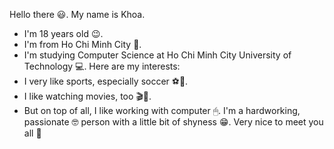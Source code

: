 Hello there 😃. My name is Khoa. 
- I'm 18 years old 😉.
- I'm from Ho Chi Minh City 🏦.
- I'm studying Computer Science at Ho Chi Minh City University of Technology 💻.
Here are my interests: 
- I very like sports, especially soccer ⚽🥅.
- I like watching movies, too 🎬🍿.
- But on top of all, I like working with computer 🖱. 
I'm a hardworking, passionate 🤓 person with a little bit of shyness 😁. 
Very nice to meet you all 🥰
